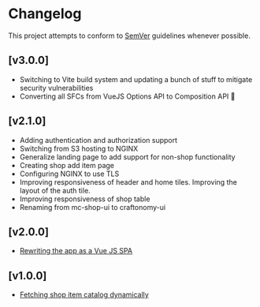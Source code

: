 # Changelog
This project attempts to conform to [SemVer](https://semver.org/) guidelines whenever possible.

## [v3.0.0]
* Switching to Vite build system and updating a bunch of stuff to mitigate 
security vulnerabilities
* Converting all SFCs from VueJS Options API to Composition API 🥵

## [v2.1.0]
* Adding authentication and authorization support
* Switching from S3 hosting to NGINX
* Generalize landing page to add support for non-shop functionality
* Creating shop add item page
* Configuring NGINX to use TLS
* Improving responsiveness of header and home tiles. Improving the layout of the auth tile.
* Improving responsiveness of shop table
* Renaming from mc-shop-ui to craftonomy-ui

## [v2.0.0]
* [Rewriting the app as a Vue JS SPA](https://github.com/Ubunfu/craftonomy-ui/pull/6)

## [v1.0.0]
* [Fetching shop item catalog dynamically](https://github.com/Ubunfu/craftonomy-ui/pull/1)
